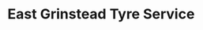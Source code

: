 ---
title: "East Grinstead Tyre Service"
url: /east-grinstead/east-grinstead-tyre-service/
shop: tyres
---